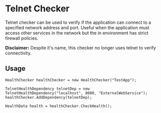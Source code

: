 # Telnet Checker

Telnet checker can be used to verify if the application can connect to a
specified network address and port. Useful when the application must access
other services in the network but the in environment has strict firewall policies.

**Disclaimer:** Despite it's name, this checker no longer uses telnet to verify connectivity.

## Usage
```
HealthChecker healthChecker = new HealthChecker("TestApp");

TelnetHealthDependency telnetDep = new TelnetHealthDependency("localhost", 8080, "ExternalWebService");
healthChecker.AddDependency(telnetDep);

HealthData health = healthChecker.CheckHealth();
```
